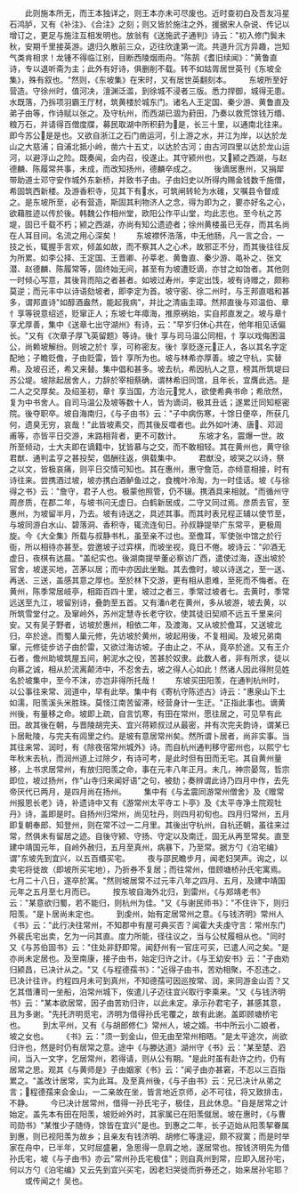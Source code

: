 <!-- { "loadSidebar": true } -->
　　此则施本所无，而王本独详之，则王本亦未可尽废也。近时查初白及吾友冯星石鸿胪，又有《补注》、《合注》之刻；则又皆於施注之外，援据宋人杂说、传记以增订之，更足与施注互相发明也。放翁有《送施武子通判》诗云："初入修门鬓未秋，安期千里接英游。退归久散前三众，迈往欣逢第一流。共道升沉方异趣，岂知气类肯相求！龙锺不得临江别，目断西陵烟雨舟。"陈鹄《耆旧续闻》："黄鲁直诗，专以退听斋为主；此外有好诗，俱删削不载。转不如姑胥居世英刊《东坡全集》，殊有叙也。"然则，《东坡集》在宋时，又有居世英翻刻本。
　　东坡所至好营造。守徐州时，值河决，澶渊泛滥，到徐城不浸者三版。悉力捍御，城得无患。水既落，乃拆项羽霸王厅材，筑黄楼於城东门。诸名人王定国、秦少游、黄鲁直及弟子由等，作诗赋以张之。及守杭州，而西湖已涸为葑田，乃奏以救荒馀钱万缗、粮万石，并请得百僧度牒，募民取湖中所积葑为是，长三十里，以通南北往来。即今苏公是是也。又欲自浙江之石门凿运河，引上游之水，并江为岸，以达於龙山之大慈浦；自浦北抵小岭，凿六十五丈，以达於古河；由古河四里以达於龙山运河，以避浮山之险。既奏闻，会内召，役遂止。其守颍州也，又颍之西湖，与赵德麟、陈履常共事，未成，而改知扬州，德麟卒成之。
　　後谪居惠州，又捐犀带助道士邓守安作城外东新桥，并致书子由。子由妇史以所得内赐金钱数千施僧，希固筑西新楼。及游香积寺，见其下有水，可筑闸转轮为水碓，又嘱县令督成之。是东坡所至，必有营造，斯固其利物济人之念，得为即为之，要亦好名之心，欲藉胜迹以传於後。韩魏公作相州堂，欧阳公作平山堂，均此志也。至今杭之苏堤，固已千载不朽；颍之西湖，亦尚有知公遗迹者；徐州黄楼虽已无存，而其名尚在人耳目间。名流之用心深矣！
　　东坡襟怀浩落，中无他肠，凡一言之合，一技之长，辄握手言欢，倾盖如故，而不察其人之心术，故邪正不分，而其後往往反为所累。如李公择、王定国、王晋卿、孙莘老、黄鲁直、秦少游、黾补之、张文潜、赵德麟、陈履常等，固终始无间，甚至有为坡遭贬谪，亦甘之如饴者。其他则一时倾心写意，其後背而陷之者甚者。如坡过寿州，李定出饯，坡有诗赠之，颇称莫逆；而元丰中以诗语劾坡者，即李定为首。坡守密、徐二州时，与王邦直唱和甚多，谓邦直诗"如醇酒盎然，能起我病"，并比之清庙圭璋。然邦直後与邓温伯、章忄享等锐意绍述，贬窜正人；东坡七年瘴海，推原祸始，实自邦直发之。坡与章忄享尤厚善，集中《送章七出守湖州》有诗，云："早岁归休心共在，他年相见话偏长。"又有《次章子厚飞英留题》等诗。後忄享与司马温公同相，忄享以戏侮困温公，尚赖坡解纷。则坡之於忄享，可称密友。後忄享贬逐元正人，各以其名字定配地；子瞻贬儋，子由贬雷，皆忄享所为也。坡与林希亦厚善。坡之守杭，实替希。及坡召还，希又来替。集中倡和甚多。坡去杭，希因杭人之意，榜其所筑堤曰苏公堤。坡除起居舍人，力辞於宰相蔡确，谓林希旧同馆，且年长，宜膺此选。是二人之交厚矣。及绍圣初，章忄享当国，方治元党人，欲使希典书命；希欣然，复为中书舍人。自司马温公及坡等数十人，皆为谪词，极其丑诋；遂累迁同知枢密院。後夺职卒。坡自海南归，《与子由书》云："子中病伤寒，十馀日便卒，所获几何，遗臭无穷，哀哉！"此皆坡素交，而其後反噬者也。此外如叶涛、唐、邓润甫等，亦皆平日交游，末路相背者，更不可数计。
　　东坡才名，震爆一世。故所至倾动，士大夫即在谪籍中，犹皆慕与之交，而不敢相轻。其在黄州也，黄守徐君猷、通判孟亨之甚投契，倡酬往返，俱载集中。
　　君猷没，坡哭之以诗，祭之以文，皆极哀痛，则平日交情可知也。其在惠州，惠守詹范，亦倾意相接，时有诗往来。尝携酒过坡，坡亦携白酒鲈鱼过之，食槐叶冷淘，为一时佳话。坡《与徐得之书》云："詹守，君子人也。极蒙他照管，仍不辍。携酒具来相就。"而循州守周彦质，在郡二年，与坡书问无虚日。白鹤新居成，二守又同过焉。彦质去官，至惠州，为坡留半月，乃去。坡有诗送之，具述其事。而其时表兄程正辅以使节至，与坡同游白水山、碧落洞、香积寺，辄流连旬日。孙叔静提举广东常平，更极周旋。今《大全集》所载与叔静书札，虽至亲不过也。至儋耳，军使张中馆之於行衙，所以相待亦甚至。尝邀坡子过弈棋，而坡坐视，竟日不倦。坡诗云："卯酒无虚日，夜棋有达晨。"盖纪实也。後湖南提举董必察访广西，遣使过海，逐出坡於官舍，坡遂买地，苫茅以居；而中亦因此坐黜。其去儋时，坡以诗送之，至一送、再送、三送，盖感其意之厚也。至於林下交游，更有相从患难，至死而不悔者。在黄州，陈季常居岐亭，相距百四十里，坡过之者三，季常过坡者七。去黄时，季常远送至九江，坡留别诗，叠韵至五首。又有潘老在黄州，多从坡游，坡去黄，以所筑雪堂付之。及窜岭外，苏州定慧寺长老守钦，使其徒旧契顺不远五千里来问安。又有吴子野者，访坡於惠州，相依二年，及渡海，又从坡於儋耳，又送坡北归，卒於途。而蜀人巢元修，先访坡於黄州，坡起用後，不复相闻。及坡兄弟南窜，元修徒步访子由於雷，又欲过海访坡。子由止之，不从，竟卒於途。又有王介石者，儋州助坡筑屋五间，躬泥水之役，苦甚於奴隶。此数人者，非有所求，徒以向慕之诚，相从於流离颠沛中，不忍舍去，坡之得人心如此！然诸人因此得附见姓名於坡集中，至今不沫，亦岂非得所托哉！
　　东坡买田阳羡，在通判杭州时，以公事往来常、润道中，早有此举。集中有《寄杭守陈述古》诗云："惠泉山下土如濡，阳羡溪头米胜珠。莫怪江南苦留滞，经营身计一生迂。"正指此事也。谪黄州後，有量移之命。坡即上疏，自言饥寒，有田在常州，愿往居之，可见早有此田。故其後在朝，与晋陵胡完夫、宜兴蒋颖叔过从最密，并有次完夫韵诗，谓某已卜居毗陵，与完夫有闾里之约。是坡有意居常州矣。然所谓卜居者，尚非实事。当其往来常、润时，有《除夜宿常州城外》诗。而自杭州通判移守密州也，以熙宁七年秋末去杭，而润州道上过除夕，有诗可考，是此时但有田而无宅。其自黄州量移，上书求居常州，有放归阳羡之命，事在元丰八年正月。未几，神宗晏驾，哲宗即位，坡过扬州，作"山寺归来闻好语"之句，被劾；奏辨谓此诗乃四月中作，去先帝厌代已两月，是四月尚在扬州。
　　集中有《与孟震同游常州僧舍》及《赠常州报恩长老》诗，补遗诗中又有《游常州太平寺エ卜亭》及《太平寺净土院观牡丹》诗，盖即是时。自扬州归常州，尚见牡丹，则四月初旬也。四月归常州，五月即复朝奉郎、知登州，则在常不过一二月里。其後出守杭州，自杭还朝，虽往来过常，然俱未有留居之迹。自後守颍、守扬、守定以及南迁，固无从再至常矣。直至建中靖国元年，自岭外赦归，五月至真州，病暴下，乃至常。据方勺《泊宅编》谓"东坡先到宜兴，以五百缗买宅。
　　夜与邵民瞻步月，闻老妇哭声。询之，以卖宅将徙故（即坡所买宅地），乃折券不复居；而往常州，借顾塘桥孙氏宅寓焉。七月二十八日，遂卒於寓。"然则坡居常不过元丰八年之四月、五月，及建中靖国元年之五月至七月而已。
　　按东坡自海外北归，到雷州，《与郑靖老书》云："某意欲归蜀，若不能归，则杭州为佳。"又《与谢民师书》："不住许下，则归阳羡。"是卜居尚未定也。
　　到虔州，始有定居常州之意。《与钱济明》常州人《书》云："此行决往常州，不知郡中有屋可典买否？闻霍大夫虔守言：常州东门外裴氏宅出卖，乞为一问其直。度力所能，径往议之，当与公杖履相从也。"同时又《与苏伯固书》云："住处非舒即常。闻舒州有一官庄可买，已遣人问之矣。"是亦尚未定居也。及至南康，接子由书，始定归许之计。《与王幼安书》云："子由劝归颍昌，已决计从之。"又《与程德孺书》："近得子由书，苦劝相聚，不忍违之，已决计往许。约程四月未可到真州，不知德孺可因巡按常、润，来同游金山否？又乞其借漕司一坐船，泊常州城下，俟遣儿子迈往宜兴取行李乘来。"又《与钱济明书》云："某本欲居常，因子由苦劝归许，以此未定。承示孙君宅子，甚感其意，且为多谢。"先托济明觅宅，济明为借得孙氏宅覆之，故有此谢。盖即顾塘桥宅也。
　　到太平州，又有《与胡郎修仁》常州人，坡之婿。书中所云小二娘者，坡之女也。
　　《书》云："须一到金山，但无由至常州相晤。"是太平途次，尚欲归许也，然是时仍有居常之意。途中《与滕达道》湖州守《书》云："某至楚、泗间，当入一文字，乞居常州，若得请，则从公有期。"是此时虽有赴许之约，仍有居常之思。观其《与黄师是》子由姻家《书》云："闻子由亦甚窘，不忍以三百指累之。"盖改计居常，实为此耳。及至真州後，《与子由书》云：兄已决计从弟之言；程德孺来会金山，一二亲故在坐，皆言地近京师，必不可往，将又致排击，不静。
　　今已决计居常州，借得一孙氏宅子，极佳，且此休息。"自是居常之计始定。盖先本有田在阳羡，坡贬岭外时，其家属已在阳羡僦居。坡在惠时，《与曹司勋书》"某惟少子随侍，馀皆在宜兴"是也。到惠之二年，长子迈始从阳羡挈眷属到惠，则已视阳羡为故乡；且亲友有钱济明、胡修仁等逢迎，颇不寂寞；而是时举家在舟中，已半年，又时屈盛暑，急思得一息肩之地，遂居常也。按钱济明先为借孙氏宅，坡《与子由书》亦云"常州孙氏宅极佳"；则自真州到常，应即入居孙宅，何以方勺《泊宅编》又云先到宜兴买宅，因老妇哭徙而折券还之，始来居孙宅耶？
　　或传闻之忄吴也。

